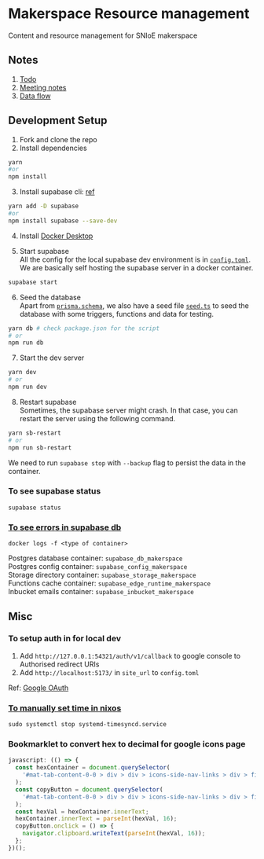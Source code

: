 # Makerspace Resource management

Content and resource management for SNIoE makerspace

## Notes

1. [Todo](/notes/todo.md)
2. [Meeting notes](/notes/meeting-notes.md)
3. [Data flow](/notes/data-flow.md)

## Development Setup

1. Fork and clone the repo
2. Install dependencies

```sh
yarn
#or
npm install
```

3. Install supabase cli: [ref](https://supabase.com/docs/guides/cli/getting-started)

```sh
yarn add -D supabase
#or
npm install supabase --save-dev
```

4. Install [Docker Desktop](https://docs.docker.com/desktop/)

5. Start supabase </br>
   All the config for the local supabase dev environment is in [`config.toml`](/supabase/config.toml). We are basically self hosting the supabase server in a docker container.

```sh
supabase start
```

6. Seed the database </br>
   Apart from [`prisma.schema`](/prisma/schema.prisma), we also have a seed file [`seed.ts`](/prisma/seed.ts) to seed the database with some triggers, functions and data for testing.

```sh
yarn db # check package.json for the script
# or
npm run db
```

7. Start the dev server

```sh
yarn dev
# or
npm run dev
```

8. Restart supabase  
   Sometimes, the supabase server might crash. In that case, you can restart the server using the following command.

```sh
yarn sb-restart
# or
npm run sb-restart
```

We need to run `supabase stop` with `--backup` flag to persist the data in the container.

### To see supabase status

```
supabase status
```

### [To see errors in supabase db](https://github.com/supabase/cli/issues/271#issuecomment-1661981609)

```
docker logs -f <type of container>
```

Postgres database container: `supabase_db_makerspace` </br>
Postgres config container: `supabase_config_makerspace` </br>
Storage directory container: `supabase_storage_makerspace` </br>
Functions cache container: `supabase_edge_runtime_makerspace` </br>
Inbucket emails container: `supabase_inbucket_makerspace` </br>

## Misc

### To setup auth in for local dev

1. Add `http://127.0.0.1:54321/auth/v1/callback` to google console to Authorised redirect URIs
2. Add `http://localhost:5173/` in `site_url` to `config.toml`

Ref: [Google OAuth](https://supabase.com/docs/guides/auth/auth-deep-dive/auth-google-oauth)

### [To manually set time in nixos](https://discourse.nixos.org/t/manually-set-date-and-time-on-nixos/13016)

```
sudo systemctl stop systemd-timesyncd.service
```

### Bookmarklet to convert hex to decimal for google icons page

```js
javascript: (() => {
  const hexContainer = document.querySelector(
    '#mat-tab-content-0-0 > div > div > icons-side-nav-links > div > figure:nth-child(4) > div > gf-code-snippet > div > div.code-snippet__content > div'
  );
  const copyButton = document.querySelector(
    '#mat-tab-content-0-0 > div > div > icons-side-nav-links > div > figure:nth-child(4) > div > gf-code-snippet > div > div.code-snippet__copy-button > copy-button > button'
  );
  const hexVal = hexContainer.innerText;
  hexContainer.innerText = parseInt(hexVal, 16);
  copyButton.onclick = () => {
    navigator.clipboard.writeText(parseInt(hexVal, 16));
  };
})();
```
